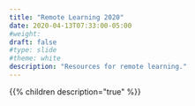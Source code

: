 ```yaml
---
title: "Remote Learning 2020"
date: 2020-04-13T07:33:00-05:00
#weight: 
draft: false
#type: slide
#theme: white
description: "Resources for remote learning."
---
```


{{% children description="true" %}}

